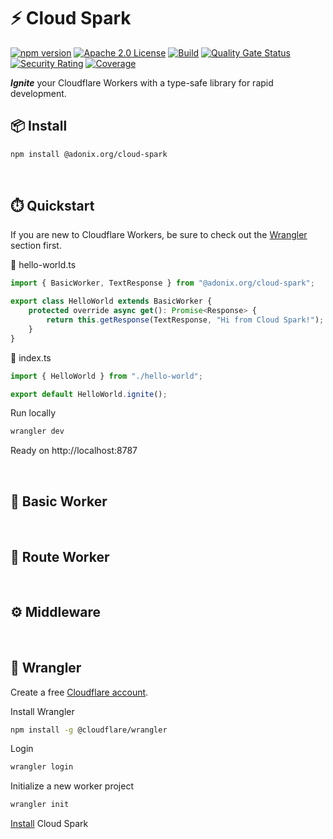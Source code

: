 # ⚡️ Cloud Spark

[![npm version](https://img.shields.io/npm/v/@adonix.org/cloud-spark.svg?color=blue)](https://www.npmjs.com/package/@adonix.org/cloud-spark)
[![Apache 2.0 License](https://img.shields.io/badge/License-Apache%202.0-blue.svg)](https://github.com/adonix-org/cloud-spark/blob/main/LICENSE)
[![Build](https://github.com/adonix-org/cloud-spark/actions/workflows/build.yml/badge.svg)](https://github.com/adonix-org/postrise/actions/workflows/build.yml)
[![Quality Gate Status](https://sonarcloud.io/api/project_badges/measure?project=adonix-org_cloud-spark&metric=alert_status)](https://sonarcloud.io/summary/overall?id=adonix-org_cloud-spark&branch=main)
[![Security Rating](https://sonarcloud.io/api/project_badges/measure?project=adonix-org_cloud-spark&metric=security_rating)](https://sonarcloud.io/summary/overall?id=adonix-org_cloud-spark&branch=main)
[![Coverage](https://sonarcloud.io/api/project_badges/measure?project=adonix-org_cloud-spark&metric=coverage)](https://sonarcloud.io/summary/overall?id=adonix-org_cloud-spark&branch=main)

**_Ignite_** your Cloudflare Workers with a type-safe library for rapid development.

## :package: Install

```bash
npm install @adonix.org/cloud-spark
```

<br>

## :stopwatch: Quickstart

If you are new to Cloudflare Workers, be sure to check out the [Wrangler](#cowboy_hat_face-wrangler) section first.

:page_facing_up: hello-world.ts

```ts
import { BasicWorker, TextResponse } from "@adonix.org/cloud-spark";

export class HelloWorld extends BasicWorker {
    protected override async get(): Promise<Response> {
        return this.getResponse(TextResponse, "Hi from Cloud Spark!");
    }
}
```

:page_facing_up: index.ts

```ts
import { HelloWorld } from "./hello-world";

export default HelloWorld.ignite();
```

Run locally

```bash
wrangler dev
```

Ready on http://localhost:8787

<br>

## :construction_worker: Basic Worker

<br>

## :twisted_rightwards_arrows: Route Worker

<br>

## :gear: Middleware

<br>

## :cowboy_hat_face: Wrangler

Create a free [Cloudflare account](https://dash.cloudflare.com/sign-up).

Install Wrangler

```bash
npm install -g @cloudflare/wrangler
```

Login

```bash
wrangler login
```

Initialize a new worker project

```bash
wrangler init
```

[Install](#package-install) Cloud Spark
